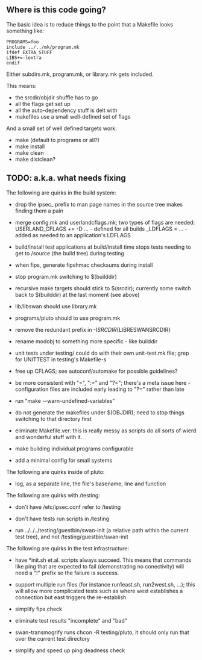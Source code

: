 
Where is this code going?
-------------------------

The basic idea is to reduce things to the point that a Makefile looks
something like:

    PROGRAMS=foo
    include ../../mk/program.mk
    ifdef EXTRA_STUFF
    LIBS+=-lextra
    endif

Either subdirs.mk, program.mk, or library.mk gets included.

This means:

- the srcdir/objdir shuffle has to go
- all the flags get set up
- all the auto-dependency stuff is delt with
- makefiles use a small well-defined set of flags

And a small set of well defined targets work:

- make (default to programs or all?)
- make install
- make clean
- make distclean?

TODO: a.k.a. what needs fixing
------------------------------

The following are quirks in the build system:

- drop the ipsec_ prefix to man page names in the source tree makes
  finding them a pain

- merge config.mk and userlandcflags.mk; two types of flags are needed:
  USERLAND_CFLAGS += -D ... - defined for all builds
  <FEATURE>_LDFLAGS = ... - added as needed to an application's LDFLAGS

- build/install test applications at build/install time
  stops tests needing to get to /source (the build tree) during
  testing

- when fips, generate fipshmac checksums during install

- stop program.mk switching to $(builddir)

- recursive make targets should stick to $(srcdir); currently some
  switch back to $(builddir) at the last moment (see above)

- lib/libswan should use library.mk

- programs/pluto should to use program.mk

- remove the redundant prefix in -I${SRCDIR}${LIBRESWANSRCDIR}

- rename modobj to something more specific - like builddir

- unit tests under testing/ could do with their own unit-test.mk file;
  grep for UNITTEST in testing's Makefile-s

- free up CFLAGS; see autoconf/automake for possible guidelines?

- be more consistent with "=", ":=" and "?="; there's a meta issue
  here - configuration files are included early leading to "?=" rather
  than late

- run "make --warn-undefined-variables"

- do not generate the makefiles under $(OBJDIR); need to stop things
  switching to that directory first

- eliminate Makefile.ver: this is really messy as scripts do all sorts
  of wierd and wonderful stuff with it.

- make building individual programs configurable

- add a minimal config for small systems

The following are quirks inside of pluto:

- log, as a separate line, the file's basename, line and function

The following are quirks with /testing:

- don't have /etc/ipsec.conf refer to /testing

- don't have tests run scripts in /testing

- run ../../../testing/guestbin/swan-init (a relative path within the
  current test tree), and not /testing/guestbin/swan-init

The following are quirks in the test infrastructure:

- have *init.sh et.al. scripts always succeed.  This means that
  commands like ping that are expected to fail (demonstrating no
  conectivity) will need a "!" prefix so the failure is success.

- support multiple run files (for instance run1east.sh, run2west.sh,
  ...); this will allow more complicated tests such as where west
  establishes a connection but east triggers the re-establish

- simplify fips check

- eliminate test results "incomplete" and "bad"

- swan-transmogrify runs chcon -R testing/pluto, it should only run
  that over the current test directory

- simplify and speed up ping deadness check
